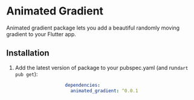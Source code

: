 # Animated Gradient

Animated gradient package lets you add a beautiful randomly moving gradient to your Flutter app.

## Installation

1. Add the latest version of package to your pubspec.yaml (and run`dart pub get`):
```yaml
dependencies:
  animated_gradient: ^0.0.1
```
2. Import the package and use it in your Flutter App.
```dart
import 'package:animated_gradient/animated_gradient.dart';
```
<hr>

## Features

1.

<table>
<tr>
<td>

```dart
class MyApp extends StatelessWidget {  
  const MyApp({Key? key}) : super(key: key);  
  
  @override  
  Widget build(BuildContext context) {  
    return Scaffold(  
      body: AnimatedGradient(  
        child: const Text("Done!",style : TextStyle(color: Colors.white,fontSize: 50,fontWeight: FontWeight.w700)),  
      ),  
    );  
  }  
}
```

</td>
<td>
<img  src="https://github.com/[bibek-ranjan-saha]/[animated_gradient]/blob/[master]/animated_gradient.gif?raw=true"  alt="animated gradient app demo">
</td>
</tr>
</table>

<html>
<head>
<style>
body {
  overflow: hidden;
}
div{
  display:flex;
  flex-direction; column;
  height: 100vh;

align-items: center;
justify-content: center;
}

.st0 {
fill: #f6f5bb;
}
.st1 {
fill: none;
stroke: #445ba9;
stroke-width: 0.429;
stroke-miterlimit: 10;
}
.st2 {
fill: none;
stroke: #0d1615;
stroke-width: 0.6968;
stroke-miterlimit: 10;
}
.st3 {
fill: #ea9349;
}
.st4 {
fill: #24211f;
}
.st5 {
fill: none;
stroke: #000000;
stroke-miterlimit: 10;
}
.st6 {
fill: none;
stroke: #000000;
stroke-miterlimit: 10;
}
.st9 {
fill: #0e0e0d;
}
.st10 {
fill: #0e0e0d;
}
.st15 {
stroke: #000000;
stroke-width: 1.3186;
stroke-miterlimit: 10;
}
.st16 {
fill: none;
stroke: #000000;
stroke-width: 0.6821;
stroke-miterlimit: 10;
}
.st17 {
fill: none;
stroke: #000000;
stroke-width: 1.3145;
stroke-miterlimit: 10;
}

.st5 {
stroke-dasharray: 420;
animation: draw 4.8s linear reverse;
}
@keyframes draw {
from {
stroke-dashoffset: 0;
}
to {
stroke-dashoffset: 420;
}
}
.st6 {
stroke-dasharray: 241;
opacity: 0;
animation: draws 3.2s linear forwards;
animation-delay: 4.8s;
}

@keyframes draws {
from {
stroke-dashoffset: 241;
opacity: 1;
}
to {
stroke-dashoffset: 0;
opacity: 1;
}
}
.st15 {
stroke-dasharray: 40;
opacity: 0;
animation: drawsa 1s linear forwards;
animation-delay: 8s;
}

@keyframes drawsa {
from {
stroke-dashoffset: 40;
opacity: 1;
}
to {
stroke-dashoffset: 0;
opacity: 1;
}
}
.st16 {
stroke-dasharray: 91;
opacity: 0;
animation: drawsb 0.5s linear forwards;
animation-delay: 8.5s;
}

@keyframes drawsb {
from {
stroke-dashoffset: 91;
opacity: 1;
}
to {
stroke-dashoffset: 0;
opacity: 1;
}
}
.st17 {
stroke-dasharray: 100;
opacity: 0;
animation: drawsc 2s linear forwards;
animation-delay: 8.8s;
}

@keyframes drawsc {
from {
stroke-dashoffset: 100;
opacity: 1;
}
to {
stroke-dashoffset: 0;
opacity: 1;
}
}
</style>
</head>
<body>
<div>
<svg  height=500 width=600>  
<svg version="1.1" id="Layer_1" xmlns="http://www.w3.org/2000/svg" xmlns:xlink="http://www.w3.org/1999/xlink" x="0px" y="0px" viewBox="0 0 350 401" style="enable-background:new 0 0 350 401;" xml:space="preserve">
  <style type="text/css">
    .st8 {
      fill: url(#SVGID_1_);
    }
  </style>
  <g>
    <polygon class="st0" points="36,155.5 259.8,73.2 319.3,234.8 291.4,245.1 240.9,263.7 191.3,281.9 135.9,302.3 99,315.9 
		95.5,317.2 	" />
    <line class="st1" x1="47.5" y1="180.2" x2="264.1" y2="102" />
  </g>
  <line class="st1" x1="58.3" y1="209.9" x2="270.9" y2="131.6" />
  <line class="st1" x1="68.1" y1="236.4" x2="280.7" y2="158.2" />
  <line class="st1" x1="76.8" y1="260.4" x2="289.4" y2="182.2" />
  <line class="st1" x1="86.9" y1="287.8" x2="299.4" y2="209.6" />
  <path class="st2" d="M224.5,160.1" />
  <path class="st2" d="M219.8,165.3" />
  <path class="st2" d="M80.4,184c0,0.1,0,0.1,0,0.1" />

<path class="st5" d="M82.2,203.1c5.5-1.3,10.8-3.3,15.7-6.1c0.1,9.1,0.8,18.2,1.8,27.2c-1.7,0.2-3.2-1.8-2.6-3.3
c1.3,0.7,2.5,1.4,3.8,2.1c3.4,1.9,4.3-8.2,4.5-10.1c0.2-2.2,0.3-4.4,0.5-6.6c0.3-4.2,0.6-8.5,0.3-12.8c0.3,9.1,0.7,18.2,2.2,27.1
c-0.4-3.2-0.7-6.4-1.1-9.6c-0.1-1.2-0.2-2.6,0.5-3.6c1.1-1.6,3.6-1.4,5-0.1c1.4,1.3,2,3.2,2.4,5.1c0.4,1.8,0.6,3.9,1.7,5.3
c3-1.9,3.5-3.8,3.4-7.4c0-2-0.2-4,0.2-5.9s1.3-3.9,3-5c1.7-1.1,4.1-1,5.4,0.5c-1.9-1.4-4.9-0.4-6.3,1.5c-1.4,1.9-1.6,4.5-1.6,6.9
c0,1.4,0.2,2.8,0.8,4.1c0.6,1.3,1.8,2.3,3.2,2.5c2.2,0.2,4-1.9,5-3.9c1.8-3.7,2.4-8,1.8-12.1c-0.2,3-0.1,6,0.2,9
c0.3,2.7,4,6.1,4.1,1.4c0.1-5,0.2-10,0.2-14.9c1.3,2.6,1.5,5.6,1.7,8.5c0.2,2.4,0.3,4.9,0.5,7.3c-0.2-1.8-0.3-3.5-0.5-5.3
c-0.2-2.2-0.4-4.4-0.2-6.5c0.1-1.3,0.4-2.7,1.2-3.8c0.8-1.1,2.2-1.8,3.5-1.4c1.8,0.5,2.4,2.7,2.7,4.5c0.4,2.9,0.4,6,2,8.5
c0.2,0.3,0.4,0.6,0.7,0.7c0.7,0.2,1.3-0.5,1.6-1.2c2.1-4.4,2.4-8.8,2.4-13.6c0-5.2,0-10.4,0-15.6c0-0.5-0.1-1.2-0.6-1.4
c-0.7-0.2-1.1,0.8-1.1,1.6c-0.1,9.6,0.7,19.2,2.4,28.6c0-4.2,0-8.4-0.1-12.6c0-1.2,0.2-2.6,1.3-3c0.9-0.3,1.9,0.5,2.5,1.3
c1.6,2.4,1.6,5.9-0.1,8.2c-0.3,0.4-0.6,0.7-1,0.9c-0.8,0.3-1.8-0.3-2.1-1.2c-0.3-0.8-0.2-1.8-0.1-2.6c1.7-1.1,4.1-0.1,5.7,1.2
c1.6,1.3,3.2,3,5.3,3c0.4,0,0.8,0,1.1-0.3c0.3-0.2,0.4-0.6,0.5-0.9c0.6-1.7,1-3.5,1.2-5.3c0.3,0.7,1.2,1,2,0.8s1.4-0.7,2-1.2" />
<path class="st6" d="M191.3,175.9c0.1,3.2,1.2,6.4,3.2,8.9c0.8,1,1.9,2,3.2,2.2c1.5,0.2,3.1-0.7,4-1.9c0.9-1.2,1.3-2.8,1.6-4.3
c0.5-3.2,0.5-6.6,0-9.8c0.8,9.5,1.2,19.1,1.2,28.6c0,2-0.1,4.3-1.6,5.7c-2.3-0.7-3.4-3.5-2.9-5.8c0.4-2.4,1.9-4.4,3.1-6.4
c4.5-7.3,7-15.9,6.9-24.5c-0.6,4.3-1,9.3,2,12.5c0.4,0.4,0.8,0.7,1.3,0.8c0.8,0.2,1.6-0.2,2.2-0.7c2.9-2.3,3.8-6.4,2.8-10
c-0.5-1.9-1.7-3.9-3.7-4.4c-1.9-0.5-4.3,1.4-3.6,3.2c0.5,1.3,2.1,1.9,3.5,1.6c1.4-0.3,2.4-1.3,3.4-2.3c1.4-1.5,2.6-3.2,3.6-5
c0.1,2.4-0.5,4.8-0.3,7.2c0.1,2.4,1.2,5.1,3.5,5.9c0.4,0.1,0.9,0.2,1.3,0.1c0.7-0.2,1.2-0.8,1.6-1.5c2.7-4.5,2.8-10.1,2.7-15.4
c-0.2,3,0.3,6,1.2,8.9c0.7,2.1,2.3,4.5,4.6,4.2c1.2-0.2,2.2-1.2,2.7-2.3c0.5-1.1,0.6-2.4,0.7-3.7c1,1,2.4,1.8,3.8,2.1" />
<g>
<path class="st15" d="M234.3,187.4c-0.3,1-0.5,2.1,0.2,2.8c0.4,0.5,1.1,0.7,1.7,0.6c0.6-0.1,1.2-0.5,1.6-0.9
c0.2-0.2,0.4-0.4,0.5-0.7c0.2-0.7-0.2-1.4-0.7-1.9c-0.5-0.5-1.3-0.8-2-0.7c-0.7,0.1-1.3,0.8-1.4,1.5" />
<path class="st15" d="M246.5,182.5c-0.1,0.4-0.2,0.8-0.3,1.2c0,0.2-0.1,0.4-0.1,0.6c0.1,0.5,0.5,0.8,0.9,1c0.4,0.2,0.8,0.5,1.3,0.5
c0.7,0,1.3-0.7,1.3-1.5s-0.5-1.4-1.1-1.8c-0.3-0.2-0.8-0.4-1.2-0.3c-0.8,0.3-0.8,1.3-0.7,2.1" />
<path class="st16" d="M240.1,197.2c0.8,0.7,1.8,1,2.9,1.2c1.2,0.3,2.5,0.5,3.7,0.4c1.3-0.1,2.5-0.6,3.3-1.6c0.3-0.4,0.6-0.9,0.8-1.3
c0.6-1.4,0.9-2.8,1-4.3" />
<path class="st17" d="M234.1,202.5c7.7,7.3,20.7,3.8,25.1-5.5c5.8-12.3-7.5-24.2-19.6-21.2c-10.6,2.7-14.1,13.9-8.5,23
C232.1,200.2,233.1,201.5,234.1,202.5z" />
</g>
<linearGradient id="SVGID_1_" gradientUnits="userSpaceOnUse" x1="179.2643" y1="138.8983" x2="324.246" y2="138.8983" gradientTransform="matrix(0.6425 -0.7663 1.1695 0.9805 -196.7127 203.9367)">
<stop offset="0" style="stop-color:#000000" />
<stop offset="0.1136" style="stop-color:#000000" />
<stop offset="0.1147" style="stop-color:#7E7971" />
<stop offset="0.118" style="stop-color:#ECD3AC" />
<stop offset="0.1275" style="stop-color:#F5DAB0" />
<stop offset="0.1671" style="stop-color:#F4D4A6" />
<stop offset="0.1719" style="stop-color:#E8C597" />
<stop offset="0.1719" style="stop-color:#C9996C" />
<stop offset="0.2937" style="stop-color:#BE8A5D" />
</linearGradient>
<polygon class="st8" points="92.4,175.7 167.5,86.1 180.6,97.2 105.8,186.4 82.1,203.8 " transform="translate(-82 -207)">
<animateMotion path="M82.2,203.1c5.5-1.3,10.8-3.3,15.7-6.1c0.1,9.1,0.8,18.2,1.8,27.2c-1.7,0.2-3.2-1.8-2.6-3.3
c1.3,0.7,2.5,1.4,3.8,2.1c3.4,1.9,4.3-8.2,4.5-10.1c0.2-2.2,0.3-4.4,0.5-6.6c0.3-4.2,0.6-8.5,0.3-12.8c0.3,9.1,0.7,18.2,2.2,27.1
c-0.4-3.2-0.7-6.4-1.1-9.6c-0.1-1.2-0.2-2.6,0.5-3.6c1.1-1.6,3.6-1.4,5-0.1c1.4,1.3,2,3.2,2.4,5.1c0.4,1.8,0.6,3.9,1.7,5.3
c3-1.9,3.5-3.8,3.4-7.4c0-2-0.2-4,0.2-5.9s1.3-3.9,3-5c1.7-1.1,4.1-1,5.4,0.5c-1.9-1.4-4.9-0.4-6.3,1.5c-1.4,1.9-1.6,4.5-1.6,6.9
c0,1.4,0.2,2.8,0.8,4.1c0.6,1.3,1.8,2.3,3.2,2.5c2.2,0.2,4-1.9,5-3.9c1.8-3.7,2.4-8,1.8-12.1c-0.2,3-0.1,6,0.2,9
c0.3,2.7,4,6.1,4.1,1.4c0.1-5,0.2-10,0.2-14.9c1.3,2.6,1.5,5.6,1.7,8.5c0.2,2.4,0.3,4.9,0.5,7.3c-0.2-1.8-0.3-3.5-0.5-5.3
c-0.2-2.2-0.4-4.4-0.2-6.5c0.1-1.3,0.4-2.7,1.2-3.8c0.8-1.1,2.2-1.8,3.5-1.4c1.8,0.5,2.4,2.7,2.7,4.5c0.4,2.9,0.4,6,2,8.5
c0.2,0.3,0.4,0.6,0.7,0.7c0.7,0.2,1.3-0.5,1.6-1.2c2.1-4.4,2.4-8.8,2.4-13.6c0-5.2,0-10.4,0-15.6c0-0.5-0.1-1.2-0.6-1.4
c-0.7-0.2-1.1,0.8-1.1,1.6c-0.1,9.6,0.7,19.2,2.4,28.6c0-4.2,0-8.4-0.1-12.6c0-1.2,0.2-2.6,1.3-3c0.9-0.3,1.9,0.5,2.5,1.3
c1.6,2.4,1.6,5.9-0.1,8.2c-0.3,0.4-0.6,0.7-1,0.9c-0.8,0.3-1.8-0.3-2.1-1.2c-0.3-0.8-0.2-1.8-0.1-2.6c1.7-1.1,4.1-0.1,5.7,1.2
c1.6,1.3,3.2,3,5.3,3c0.4,0,0.8,0,1.1-0.3c0.3-0.2,0.4-0.6,0.5-0.9c0.6-1.7,1-3.5,1.2-5.3c0.3,0.7,1.2,1,2,0.8s1.4-0.7,2-1.2" style="stroke:#660000; fill:none;" begin="0s" dur="4.8s" repeatCount="forwards" />
</polygon>
<polygon class="st8" points="92.4,175.7 167.5,86.1 180.6,97.2 105.8,186.4 82.1,203.8 " transform="translate(-84 -207)">
<!--<polygon points="100.6,205.6 154.3,129.3 164.9,137 110.3,212.6 97.5,222 "transform="translate(-95 -225)">
<polygon points="22.95,22.81 22.89,22.63 22.33,20.73 31.63,3.41 34.77,5.3 24.62,21.95 ">-->
<animateMotion path="M191.3,175.9c0.1,3.2,1.2,6.4,3.2,8.9c0.8,1,1.9,2,3.2,2.2c1.5,0.2,3.1-0.7,4-1.9c0.9-1.2,1.3-2.8,1.6-4.3
c0.5-3.2,0.5-6.6,0-9.8c0.8,9.5,1.2,19.1,1.2,28.6c0,2-0.1,4.3-1.6,5.7c-2.3-0.7-3.4-3.5-2.9-5.8c0.4-2.4,1.9-4.4,3.1-6.4
c4.5-7.3,7-15.9,6.9-24.5c-0.6,4.3-1,9.3,2,12.5c0.4,0.4,0.8,0.7,1.3,0.8c0.8,0.2,1.6-0.2,2.2-0.7c2.9-2.3,3.8-6.4,2.8-10
c-0.5-1.9-1.7-3.9-3.7-4.4c-1.9-0.5-4.3,1.4-3.6,3.2c0.5,1.3,2.1,1.9,3.5,1.6c1.4-0.3,2.4-1.3,3.4-2.3c1.4-1.5,2.6-3.2,3.6-5
c0.1,2.4-0.5,4.8-0.3,7.2c0.1,2.4,1.2,5.1,3.5,5.9c0.4,0.1,0.9,0.2,1.3,0.1c0.7-0.2,1.2-0.8,1.6-1.5c2.7-4.5,2.8-10.1,2.7-15.4
c-0.2,3,0.3,6,1.2,8.9c0.7,2.1,2.3,4.5,4.6,4.2c1.2-0.2,2.2-1.2,2.7-2.3c0.5-1.1,0.6-2.4,0.7-3.7c1,1,2.4,1.8,3.8,2.1" style="stroke:#660000; fill:none;" begin="4.8s" dur="3s" repeatCount="forwards" />
</polygon>
<polygon class="st8" points="92.4,175.7 167.5,86.1 180.6,97.2 105.8,186.4 82.1,203.8 " transform="translate(-83 -205)">
<animateMotion path="M234.3,187.4c-0.3,1-0.5,2.1,0.2,2.8c0.4,0.5,1.1,0.7,1.7,0.6c0.6-0.1,1.2-0.5,1.6-0.9
c0.2-0.2,0.4-0.4,0.5-0.7c0.2-0.7-0.2-1.4-0.7-1.9c-0.5-0.5-1.3-0.8-2-0.7c-0.7,0.1-1.3,0.8-1.4,1.5
M246.5,182.5c-0.1,0.4-0.2,0.8-0.3,1.2c0,0.2-0.1,0.4-0.1,0.6c0.1,0.5,0.5,0.8,0.9,1c0.4,0.2,0.8,0.5,1.3,0.5
c0.7,0,1.3-0.7,1.3-1.5s-0.5-1.4-1.1-1.8c-0.3-0.2-0.8-0.4-1.2-0.3c-0.8,0.3-0.8,1.3-0.7,2.1
M240.1,197.2c0.8,0.7,1.8,1,2.9,1.2c1.2,0.3,2.5,0.5,3.7,0.4c1.3-0.1,2.5-0.6,3.3-1.6c0.3-0.4,0.6-0.9,0.8-1.3
c0.6-1.4,0.9-2.8,1-4.3
M234.1,202.5c7.7,7.3,20.7,3.8,25.1-5.5c5.8-12.3-7.5-24.2-19.6-21.2c-10.6,2.7-14.1,13.9-8.5,23
C232.1,200.2,233.1,201.5,234.1,202.5z" style="stroke:#660000; fill:none;" begin="7.8s" dur="3.0s" repeatCount="forwards" />
</polygon>
</svg>
</svg>
</div>
</body>
</html>